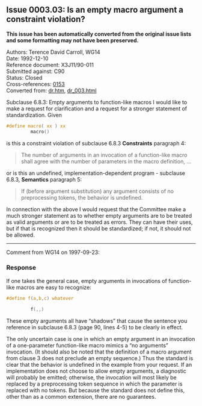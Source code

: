 ## Issue 0003.03: Is an empty macro argument a constraint violation?

**This issue has been automatically converted from the original issue lists and some formatting may not have been preserved.**

Authors: Terence David Carroll, WG14  
Date: 1992-12-10  
Reference document: X3J11/90-011  
Submitted against: C90  
Status: Closed  
Cross-references: [0153](issue0153.md)  
Converted from: [dr.htm](https://www.open-std.org/jtc1/sc22/wg14/www/docs/dr.htm), [dr_003.html](https://www.open-std.org/jtc1/sc22/wg14/www/docs/dr_003.html)

Subclause 6.8.3: Empty arguments to function-like macros I would like to make a
request for clarification and a request for a stronger statement of
standardization. Given

```c
#define macro( xx ) xx
         macro()
```

is this a constraint violation of subclause 6.8.3 **Constraints** paragraph 4:

> The number of arguments in an invocation of a function-like macro shall agree
> with the number of parameters in the macro definition, ...

or is this an undefined, implementation-dependent program \- subclause 6.8.3,
**Semantics** paragraph 5:

> If (before argument substitution) any argument consists of no preprocessing
> tokens, the behavior is undefined.

In connection with the above I would request that the Committee make a much
stronger statement as to whether empty arguments are to be treated as valid
arguments or are to be treated as errors. They can have their uses, but if that
is recognized then it should be standardized; if not, it should not be allowed.

---

Comment from WG14 on 1997-09-23:

### Response

If one takes the general case, empty arguments in invocations of function-like
macros are easy to recognize:

```c
#define f(a,b,c) whatever

         f(,,)
```

These empty arguments all have “shadows” that cause the sentence you reference
in subclause 6.8.3 (page 90, lines 4-5) to be clearly in effect.

The only uncertain case is one in which an empty argument in an invocation of a
one-parameter function-like macro mimics a “no arguments” invocation. (It should
also be noted that the definition of a macro argument from clause 3 does not
preclude an empty sequence.) Thus the standard is clear that the behavior is
undefined in the example from your request. If an implementation does not choose
to allow empty arguments, a diagnostic will probably be emitted; otherwise, the
invocation will most likely be replaced by a preprocessing token sequence in
which the parameter is replaced with no tokens. But because the standard does
not define this, other than as a common extension, there are no guarantees.
